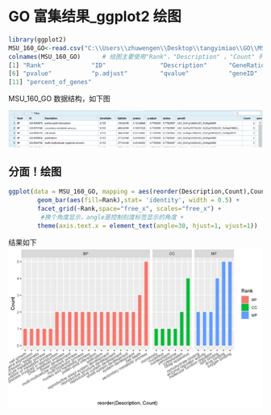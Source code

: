 
# GO 富集结果_ggplot2 绘图   

```r
library(ggplot2)
MSU_160_GO<-read.csv("C:\\Users\\zhuwengen\\Desktop\\tangyimiao\\GO\\MSU_160_GO.csv",stringsAsFactors = TRUE)
colnames(MSU_160_GO)      # 绘图主要使用"Rank"，"Description" ，"Count" 列
[1] "Rank"             "ID"               "Description"      "GeneRatio"        "BgRatio"         
[6] "pvalue"           "p.adjust"         "qvalue"           "geneID"           "Count"           
[11] "percent_of_genes"
```

MSU_160_GO 数据结构，如下图 
  
![](../picture/MSU_160_GO.png)      

## 分面！绘图  
```r
ggplot(data = MSU_160_GO, mapping = aes(reorder(Description,Count),Count, fill=Rank)) +
        geom_bar(aes(fill=Rank),stat= 'identity', width = 0.5) +
        facet_grid(~Rank,space="free_x", scales="free_x") + 
         #换个角度显示，angle是控制刻度标签显示的角度 + 
        theme(axis.text.x = element_text(angle=30, hjust=1, vjust=1))
```

结果如下
![](../picture/GO_160_BP_CC_MF.png)      









































































